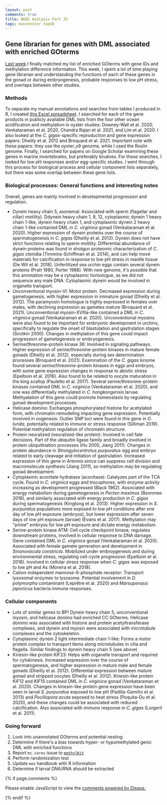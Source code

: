 ```yaml
---
layout: post
comments: true
title: WGBS Analysis Part 35
tags: manchester topGO
---
```


## Gene librarian for genes with DML associated with enriched GOterms

[Last week](https://yaaminiv.github.io/WGBS-Analysis-Part34/) I finally matched my list of enriched GOterms with gene IDs and methylation difference information. This week, I spent a lot of time playing gene librarian and understanding the functions of each of these genes in the gonad or during embryogenesis, probable responses to low pH stress, and overlaps between other studies.

### Methods

To separate my manual annotations and searches from tables I produced in R, I created [this Excel spreadsheet](https://github.com/RobertsLab/project-gigas-oa-meth/blob/master/output/12-functional-enrichment/manual-annotations/all-BP-EnrichedGO-DML-ManAnn.xlsx). I searched for each of the gene products in publicly available DML lists from the four other ocean acidification and methylation in oyster studies: Downey-Wall et al. 2020, Venkataraman et al. 2020, Chandra Rajan et al. 2021, and Lim et al. 2020. I also looked at the *C. gigas*-specific reproduction and gene expression papers: Dheilly et al. 2012 and Broquard et al. 2021. Important note with these papers: they use the oyster_v9 genome, while I used the Roslin genome. Finally, I searched for papers on Google Scholar examining these genes in marine invertebrates, but preferably bivalves. For these searches, I looked for low pH responses and/or egg-specific studies. I went through this process for biological process and cellular component lists separately, but there was some overlap between these gene lists.

### Biological processes: General functions and interesting notes

Overall, genes are mainly involved in developmental progression and regulation.

- Dynein heavy chain 5, axonemal: Associated with sperm (flagellar and cillar) motility). Ddynein heavy chain 1, 8, 12, cytoplasmic dynein 1 heavy chain 1-like, dynein heavy chain 1, and cytoplasmic dynein 2 heavy chain 1-like contained DML in *C. virginica* gonad (Venkataraman et al. 2020). Higher expression of dynein proteins over the course of spermatogeneisis in *C. gigas* (Dheilly et al. 2012). Dynein does not have strict functions relating to sperm motility. Differential abundance of dynein proteins was found in shotgun proteomic characterization of *C. gigas* ctenidia (Timmins-Schiffman et al. 2014), and can help move materials for calcification in response to low pH stress in mantle tissue (De Wit et al. 2018). Unfertilized sea urchin eggs contain several dynein proteins (Pratt 1980, Porter 1988). With new genome, it's possible that this annotation may be a cytoplasmic homologue, as we did not sequence any male DNA. Cytoplasmic dynein would be involved in organelle transport.
- Unconventional myosin-VI: Motor protein. Decreased expression during gametogenesis, with higher expression in immature gonad (Dheilly et al. 2012). The paramyosin homologue is highly expressed in females over males, with declining expression as gametes mature (Broquard et al. 2021). Unconventional myosin-XVIIIa-like contained a DML in *C. virginica* gonad (Venkataraman et al. 2020). Unconventional myosins were also found to be important for embryonic development in urchins, specifically to regulate the onset of blastulation and gastrulation stages (Sirotkin 2000). Changes in methylation of this gene could impact progression of gametogenesis or embryogenesis.
- Serine/threonine-protein kinase 36: Involved in signaling pathways. Higher expression of serine/threonine-protein kinases in mature female gonads (Dheilly et al. 2012), especially during sex determination processes (Broquard et al. 2021). Examination of the *C. gigas* kinome found several serine/threonine-protein kinases in eggs and embryos, with some gene expression changes in response to abiotic stress (Epelboin et al. 2016). Also found to be related to oocyte maturation in the king scallop (Pauletto et al. 2017). Several serine/threonine-protein kinases contained DML in *C. virginica* (Venkataraman et al. 2020), and one was differentially methylated in *C. hongkongensis* larvae. Methyalation of this gene could promote homeostasis by regulating gonad development processes.
- Helicase domino: Exchanges phosphorylated histone for acetylated form, with chromatin remodeling impacting gene expression. Potentially involved in oogenesis. Outlier SNP loci were found in this gene in *O. lurida*, potentailly related to immune or stress response (Silliman 2019). Potential methylation regulation of chromatin structure.
- Protein neuralized (neuralized-like protein): Involved in cell fate decisions. Part of the ubiquitin ligase family and broadly involved in protein ubiquitination processes (Hu 2005, Jiang 2011). Changes in protein abundance in *Strongylocentrotus purpuratus* egg and embryo related to early cleavage and initiation of gastrulation. Increased expression of this gene in *Artemia sinica* can suppress cell division and macromolecule synthesis (Jiang 2011), so methylation may be regulating gonad development.
- Cytoplasmic aconitate hydratase (aconitase): Catalyzes part of the TCA cycle. Found in *C. virginica* eggs and trocophores, with enzyme activity increasing as development progressed (Black 1962). Associated with energy metabolism during gametogenesis in *Pecten maximus* (Boonmee 2016), and similarly associated with energy production in *C. gigas* during spermatogenesis (Kingtong et al. 2013). Higher expression in *S. purpuratus* populations more exposed to low pH conditions after one day of low pH exposure (embryos), but lower expression after seven days of low pH exposure (larvae) (Evans et al. 2017). Methylation may "prime" embryos for low pH exposure and dictate energy metabolism.
- Serine-protein kinase ATM: Cell cycle checkpoint kinase, regulates downstream proteins, involved in cellular response to DNA damage. Gene contained DML in *C. virginica* gonad (Venkataraman et al. 2020). Associated with female gamete generation and development in *Sinonovacula constricta*. Mobilized under embroygenesis and during environmental stress, regulating cell-cycle progression (Epelboin et al. 2016). Involved in cellular stress response when *C. gigas* was exposed to low pH and As (Moreira et al. 2018).
- Cation-independent mannose-6-phosphate receptor: Transport lysosomal enzymes to lysosome. Potential involvement in *D. polymorpha* contaminant (Leprêtre et al. 2020) and *Marsupenaus japonicus* bacteria immune responses.

### Cellular components

- Lots of similar genes to BP! Dynein heavy chain 5, unconventional myosin, and helicase domino had enriched CC GOterms. Helicase domino was associated with histone and protein acetyltransferase complexes, and dynein and myosin were associated with microtubule complexes and the cytoskeleton.
- Cytoplasmic dynein 2 light intermediate chain 1-like: Forms a motor protein complex to transport items along microtubules in cilia and flagella. Similar findings to dynein heavy chain 5 (see above)
- Kinesin-like protein KIF23: Helps with organelle transport and required for cytokinesis. Increased expression over the course of spermatogenesis, and higher expression in mature male and female gonads (Dheilly et al. 2012). Differential expression between mature gonad and stripped oocytes (Dheilly et al. 2012). Kinesin-like protein KIF12 and KIF15 contained DML in *C. virginica* gonad (Venkataraman et al. 2020). Changes in kinesin-like protein gene expression have been seen in larval *S. purpuratus* exposed to low pH (Padilla-Gamiño et al. 2013) and *Pocillopora acuta* exposed to heat stress (Poquita-Du et al. 2020), and these changes could be associated with reduced calcification. Also associated with immune response in *C. gigas* (Lorgeril et al. 2011).

### Going forward

1. Look into unannotated GOterms and potential nesting
3. Determine if there's a bias towards hyper- or hypomethylated genic DML with enriched functions
2. Report `mc.cores` issue to [`methylKit`](https://bioconductor.org/packages/release/bioc/vignettes/methylKit/inst/doc/methylKit.html)
2. Perform randomization test
2. Update `mox` handbook with R information
3. Determine if larval DNA/RNA should be extracted

{% if page.comments %}

<div id="disqus_thread"></div>
<script>

/**
*  RECOMMENDED CONFIGURATION VARIABLES: EDIT AND UNCOMMENT THE SECTION BELOW TO INSERT DYNAMIC VALUES FROM YOUR PLATFORM OR CMS.
*  LEARN WHY DEFINING THESE VARIABLES IS IMPORTANT: https://disqus.com/admin/universalcode/#configuration-variables*/
/*
var disqus_config = function () {
this.page.url = PAGE_URL;  // Replace PAGE_URL with your page's canonical URL variable
this.page.identifier = PAGE_IDENTIFIER; // Replace PAGE_IDENTIFIER with your page's unique identifier variable
};
*/
(function() { // DON'T EDIT BELOW THIS LINE
var d = document, s = d.createElement('script');
s.src = 'https://the-responsible-grad-student.disqus.com/embed.js';
s.setAttribute('data-timestamp', +new Date());
(d.head || d.body).appendChild(s);
})();
</script>
<noscript>Please enable JavaScript to view the <a href="https://disqus.com/?ref_noscript">comments powered by Disqus.</a></noscript>

{% endif %}

<script id="dsq-count-scr" src="//the-responsible-grad-student.disqus.com/count.js" async></script>
